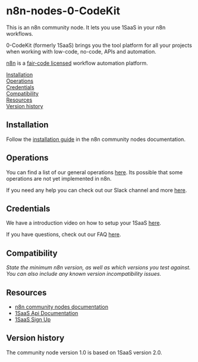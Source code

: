 # n8n-nodes-0-CodeKit

This is an n8n community node. It lets you use 1SaaS in your n8n workflows.

0-CodeKit (formerly 1SaaS) brings you the tool platform for all your projects when working with low-code, no-code, APIs and automation.

[n8n](https://n8n.io/) is a [fair-code licensed](https://docs.n8n.io/reference/license/) workflow automation platform.

[Installation](#installation)  
[Operations](#operations)  
[Credentials](#credentials)  <!-- delete if no auth needed -->  
[Compatibility](#compatibility)  
[Resources](#resources)  
[Version history](#version-history)  <!-- delete if not using this section -->  

## Installation

Follow the [installation guide](https://docs.n8n.io/integrations/community-nodes/installation/) in the n8n community nodes documentation.

## Operations

You can find a list of our general operations [here](https://documenter.getpostman.com/view/18297710/UVkntwBv). Its possible that some operations are not yet implemented in n8n.

If you need any help you can check out our Slack channel and more [here](https://docs.1saas.co/start/help).

## Credentials

We have a introduction video on how to setup your 1SaaS [here](https://docs.1saas.co/).

If you have questions, check out our FAQ [here](https://docs.1saas.co/start).

## Compatibility

_State the minimum n8n version, as well as which versions you test against. You can also include any known version incompatibility issues._

## Resources

* [n8n community nodes documentation](https://docs.n8n.io/integrations/community-nodes/)
* [1SaaS Api Documentation](https://documenter.getpostman.com/view/18297710/UVkntwBv)
* [1SaaS Sign Up](https://my.1saas.co/)

## Version history

The community node version 1.0 is based on 1SaaS version 2.0.



